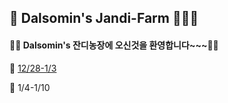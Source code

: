 ## :seedling: Dalsomin's Jandi-Farm :woman_farmer::seedling:



#### 	:weight_lifting_woman: Dalsomin's 잔디농장에 오신것을 환영합니다~~~:weight_lifting_woman:



:pencil: [12/28-1/3 ](https://github.com/jandifarm/dalsomin/blob/main/12%EC%9B%9428%EC%9D%BC-1%EC%9B%943%EC%9D%BC.md)

:pencil: 1/4-1/10

